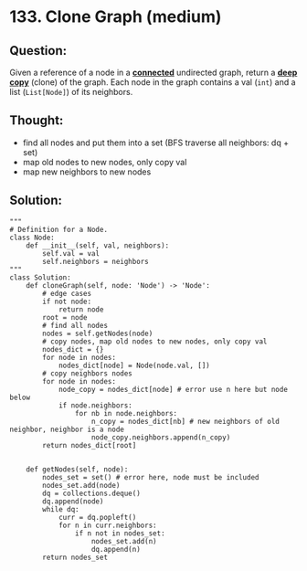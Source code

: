 # 133. Clone Graph \(medium\)

## Question:

Given a reference of a node in a [**connected**](https://en.wikipedia.org/wiki/Connectivity_%28graph_theory%29#Connected_graph) undirected graph, return a [**deep copy**](https://en.wikipedia.org/wiki/Object_copying#Deep_copy) \(clone\) of the graph. Each node in the graph contains a val \(`int`\) and a list \(`List[Node]`\) of its neighbors.

## Thought:

* find all nodes and put them into a set \(BFS traverse all neighbors: dq + set\)
* map old nodes to new nodes, only copy val
* map new neighbors to new nodes

## Solution:

```text
"""
# Definition for a Node.
class Node:
    def __init__(self, val, neighbors):
        self.val = val
        self.neighbors = neighbors
"""
class Solution:
    def cloneGraph(self, node: 'Node') -> 'Node':
        # edge cases
        if not node:
            return node
        root = node
        # find all nodes
        nodes = self.getNodes(node)
        # copy nodes, map old nodes to new nodes, only copy val
        nodes_dict = {}
        for node in nodes:
            nodes_dict[node] = Node(node.val, [])
        # copy neighbors nodes
        for node in nodes:
            node_copy = nodes_dict[node] # error use n here but node below
            if node.neighbors:
                for nb in node.neighbors:
                    n_copy = nodes_dict[nb] # new neighbors of old neighbor, neighbor is a node      
                    node_copy.neighbors.append(n_copy)
        return nodes_dict[root]
        
        
    def getNodes(self, node):
        nodes_set = set() # error here, node must be included
        nodes_set.add(node)
        dq = collections.deque()
        dq.append(node)
        while dq:
            curr = dq.popleft()
            for n in curr.neighbors:
                if n not in nodes_set:
                    nodes_set.add(n)
                    dq.append(n)
        return nodes_set
        
```

